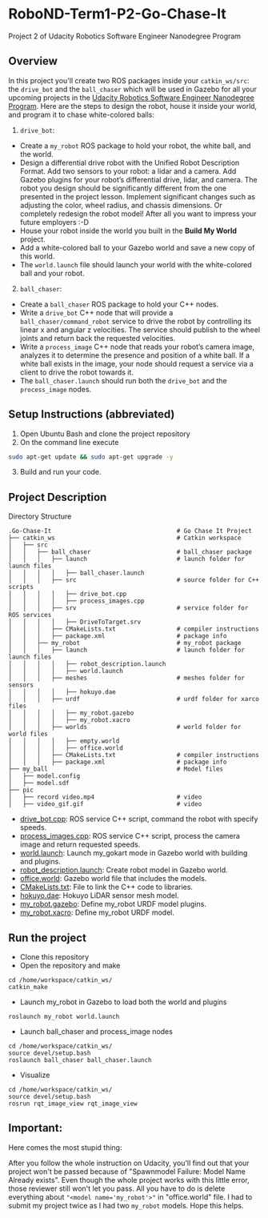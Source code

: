 # RoboND-Term1-P2-Go-Chase-It
Project 2 of Udacity Robotics Software Engineer Nanodegree Program
 
## Overview  
In this project you'll create two ROS packages inside your `catkin_ws/src`: the `drive_bot` and the `ball_chaser` which will be used in Gazebo for all your upcoming projects in the [Udacity Robotics Software Engineer Nanodegree Program](https://www.udacity.com/course/robotics-software-engineer--nd209). Here are the steps to design the robot, house it inside your world, and program it to chase white-colored balls:  
1. `drive_bot`:  
* Create a `my_robot` ROS package to hold your robot, the white ball, and the world.
* Design a differential drive robot with the Unified Robot Description Format. Add two sensors to your robot: a lidar and a camera. Add Gazebo plugins for your robot’s differential drive, lidar, and camera. The robot you design should be significantly different from the one presented in the project lesson. Implement significant changes such as adjusting the color, wheel radius, and chassis dimensions. Or completely redesign the robot model! After all you want to impress your future employers :-D
* House your robot inside the world you built in the **Build My World** project.
* Add a white-colored ball to your Gazebo world and save a new copy of this world.
* The `world.launch` file should launch your world with the white-colored ball and your robot.
2. `ball_chaser`:
* Create a `ball_chaser` ROS package to hold your C++ nodes.
* Write a `drive_bot` C++ node that will provide a `ball_chaser/command_robot` service to drive the robot by controlling its linear x and angular z velocities. The service should publish to the wheel joints and return back the requested velocities.
* Write a `process_image` C++ node that reads your robot’s camera image, analyzes it to determine the presence and position of a white ball. If a white ball exists in the image, your node should request a service via a client to drive the robot towards it.
* The `ball_chaser.launch` should run both the `drive_bot` and the `process_image` nodes.  

## Setup Instructions (abbreviated)   
1. Open Ubuntu Bash and clone the project repository  
2. On the command line execute  
```bash
sudo apt-get update && sudo apt-get upgrade -y
```
3. Build and run your code.  
## Project Description  
Directory Structure  
```
.Go-Chase-It                                   # Go Chase It Project
├── catkin_ws                                  # Catkin workspace
│   ├── src
│   │   ├── ball_chaser                        # ball_chaser package        
│   │   │   ├── launch                         # launch folder for launch files
│   │   │   │   ├── ball_chaser.launch
│   │   │   ├── src                            # source folder for C++ scripts
│   │   │   │   ├── drive_bot.cpp
│   │   │   │   ├── process_images.cpp
│   │   │   ├── srv                            # service folder for ROS services
│   │   │   │   ├── DriveToTarget.srv
│   │   │   ├── CMakeLists.txt                 # compiler instructions
│   │   │   ├── package.xml                    # package info
│   │   ├── my_robot                           # my_robot package        
│   │   │   ├── launch                         # launch folder for launch files   
│   │   │   │   ├── robot_description.launch
│   │   │   │   ├── world.launch
│   │   │   ├── meshes                         # meshes folder for sensors
│   │   │   │   ├── hokuyo.dae
│   │   │   ├── urdf                           # urdf folder for xarco files
│   │   │   │   ├── my_robot.gazebo
│   │   │   │   ├── my_robot.xacro
│   │   │   ├── worlds                         # world folder for world files
│   │   │   │   ├── empty.world
│   │   │   │   ├── office.world
│   │   │   ├── CMakeLists.txt                 # compiler instructions
│   │   │   ├── package.xml                    # package info
├── my_ball                                    # Model files 
│   ├── model.config
│   ├── model.sdf
├── pic                                     
│   ├── record video.mp4                       # video
│   ├── video_gif.gif                          # video
```
- [drive_bot.cpp](https://github.com/KarthikMothiki/Robotics-Software-Engineer-Udacity/blob/046119888934f048b1e99ec4a8233dc202710158/Project2%20Go%20Chase%20It/ball_chaser/src/drive_bot.cpp): ROS service C++ script, command the robot with specify speeds.  
- [process_images.cpp](https://github.com/KarthikMothiki/Robotics-Software-Engineer-Udacity/blob/122db0962005881a09f80fa12a73e0f4e8e3a297/Project2%20Go%20Chase%20It/ball_chaser/src/process_image.cpp): ROS service C++ script, process the camera image and return requested speeds.  
- [world.launch](https://github.com/KarthikMothiki/Robotics-Software-Engineer-Udacity/blob/122db0962005881a09f80fa12a73e0f4e8e3a297/Project2%20Go%20Chase%20It/my_robot/launch/world.launch): Launch my_gokart mode in Gazebo world with building and plugins.  
- [robot_description.launch](https://github.com/KarthikMothiki/Robotics-Software-Engineer-Udacity/blob/122db0962005881a09f80fa12a73e0f4e8e3a297/Project2%20Go%20Chase%20It/my_robot/launch/robot_description.launch): Create robot model in Gazebo world. 
- [office.world](https://github.com/KarthikMothiki/Robotics-Software-Engineer-Udacity/blob/122db0962005881a09f80fa12a73e0f4e8e3a297/Project2%20Go%20Chase%20It/my_robot/worlds/world.world): Gazebo world file that includes the models.  
- [CMakeLists.txt](https://github.com/KarthikMothiki/Robotics-Software-Engineer-Udacity/blob/main/Project2%20Go%20Chase%20It/my_robot/CMakeLists.txt): File to link the C++ code to libraries.  
- [hokuyo.dae](https://github.com/KarthikMothiki/Robotics-Software-Engineer-Udacity/blob/main/Project2%20Go%20Chase%20It/my_robot/meshes/hokuyo.dae): Hokuyo LiDAR sensor mesh model.  
- [my_robot.gazebo](https://github.com/KarthikMothiki/Robotics-Software-Engineer-Udacity/blob/main/Project2%20Go%20Chase%20It/my_robot/urdf/my_robot.gazebo): Define my_robot URDF model plugins.  
- [my_robot.xacro](https://github.com/KarthikMothiki/Robotics-Software-Engineer-Udacity/blob/main/Project2%20Go%20Chase%20It/my_robot/urdf/my_robot.xacro): Define my_robot URDF model.  

## Run the project  
* Clone this repository
* Open the repository and make  
```
cd /home/workspace/catkin_ws/
catkin_make
```
* Launch my_robot in Gazebo to load both the world and plugins  
```
roslaunch my_robot world.launch
```   
* Launch ball_chaser and process_image nodes  
```
cd /home/workspace/catkin_ws/
source devel/setup.bash
roslaunch ball_chaser ball_chaser.launch
```  
* Visualize  
```
cd /home/workspace/catkin_ws/
source devel/setup.bash
rosrun rqt_image_view rqt_image_view  
```  
## Important:

Here comes the most stupid thing:

After you follow the whole instruction on Udacity, you'll find out that your project won't be passed because of "Spawnmodel Failure: Model Name Already exists". Even though the whole project works with this little error, those reviewer still won't let you pass.
All you have to do is delete everything about ```"<model name='my_robot'>"``` in "office.world" file. I had to submit my project twice as I had two `my_robot` models. Hope this helps.
